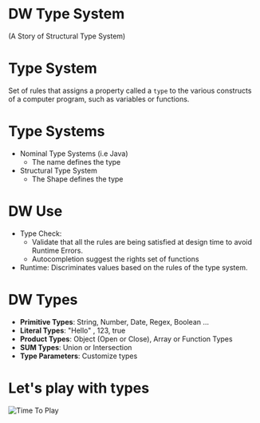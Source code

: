 # DW Type System

(A Story of Structural Type System) 

# Type System

Set of rules that assigns a property called a `type` to the various constructs of a computer program, such as variables or functions.

# Type Systems

- Nominal Type Systems (i.e Java)
  - The name defines the type  
- Structural Type System 
  - The Shape defines the type
  
# DW Use

- Type Check: 
    - Validate that all the rules are being satisfied at design time to avoid Runtime Errors.
    - Autocompletion suggest the rights set of functions
- Runtime: Discriminates values based on the rules of the type system.
    
# DW Types

- **Primitive Types**: String, Number, Date, Regex, Boolean ...
- **Literal Types**: "Hello" , 123, true  
- **Product Types**: Object (Open or Close), Array or Function Types
- **SUM Types**: Union or Intersection
- **Type Parameters**: Customize types

# Let's play with types

![Time To Play](https://raw.githubusercontent.com/machaval/data-weave-typestalk-/master/images/playTime.png)